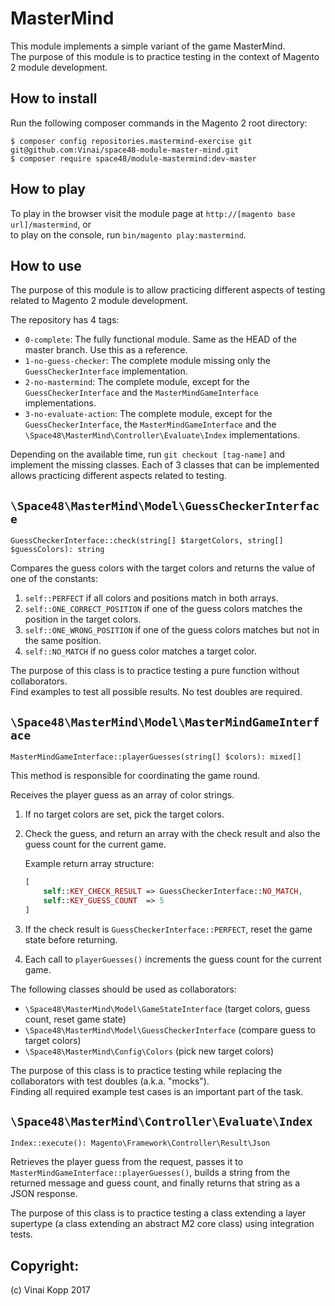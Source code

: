 # MasterMind

This module implements a simple variant of the game MasterMind.  
The purpose of this module is to practice testing in the context of Magento 2 module development.

## How to install

Run the following composer commands in the Magento 2 root directory:
```
$ composer config repositories.mastermind-exercise git git@github.com:Vinai/space48-module-master-mind.git
$ composer require space48/module-mastermind:dev-master
```

## How to play

To play in the browser visit the module page at `http://[magento base url]/mastermind`, or  
to play on the console, run `bin/magento play:mastermind`.

## How to use 

The purpose of this module is to allow practicing different aspects of testing related to Magento 2 module development.
  
The repository has 4 tags:

* `0-complete`: The fully functional module. Same as the HEAD of the master branch. Use this as a reference.
* `1-no-guess-checker`: The complete module missing only the `GuessCheckerInterface` implementation.
* `2-no-mastermind`: The complete module, except for the `GuessCheckerInterface` and the `MasterMindGameInterface` implementations.
* `3-no-evaluate-action`: The complete module, except for the `GuessCheckerInterface`, the `MasterMindGameInterface` and the `\Space48\MasterMind\Controller\Evaluate\Index` implementations.

Depending on the available time, run `git checkout [tag-name]` and implement the missing classes.
Each of 3 classes that can be implemented allows practicing different aspects related to testing.  

## `\Space48\MasterMind\Model\GuessCheckerInterface`  

`GuessCheckerInterface::check(string[] $targetColors, string[] $guessColors): string`

Compares the guess colors with the target colors and returns the value of one of the constants:

1. `self::PERFECT` if all colors and positions match in both arrays.
2. `self::ONE_CORRECT_POSITION` if one of the guess colors matches the position in the target colors.
3. `self::ONE_WRONG_POSITION` if one of the guess colors matches but not in the same position.
4. `self::NO_MATCH` if no guess color matches a target color.

The purpose of this class is to practice testing a pure function without collaborators.  
Find examples to test all possible results. No test doubles are required.

## `\Space48\MasterMind\Model\MasterMindGameInterface`

`MasterMindGameInterface::playerGuesses(string[] $colors): mixed[]`  

This method is responsible for coordinating the game round.

Receives the player guess as an array of color strings.

1. If no target colors are set, pick the target colors.
2. Check the guess, and return an array with the check result and also the guess count for the current game.

   Example return array structure:
   ```php
   [
       self::KEY_CHECK_RESULT => GuessCheckerInterface::NO_MATCH,
       self::KEY_GUESS_COUNT  => 5
   ]
   ```

3. If the check result is `GuessCheckerInterface::PERFECT`, reset the game state before returning.
4. Each call to `playerGuesses()` increments the guess count for the current game.

The following classes should be used as collaborators:

- `\Space48\MasterMind\Model\GameStateInterface` (target colors, guess count, reset game state)
- `\Space48\MasterMind\Model\GuessCheckerInterface` (compare guess to target colors)
- `\Space48\MasterMind\Config\Colors` (pick new target colors)
  
The purpose of this class is to practice testing while replacing the collaborators with test doubles (a.k.a. "mocks").  
Finding all required example test cases is an important part of the task.

## `\Space48\MasterMind\Controller\Evaluate\Index`

`Index::execute(): Magento\Framework\Controller\Result\Json`  

Retrieves the player guess from the request, passes it to `MasterMindGameInterface::playerGuesses()`,
builds a string from the returned message and guess count, and finally returns that string as a JSON response.  

The purpose of this class is to practice testing a class extending a layer supertype (a class extending an abstract M2 core class) using integration tests.


## Copyright:

(c) Vinai Kopp 2017
